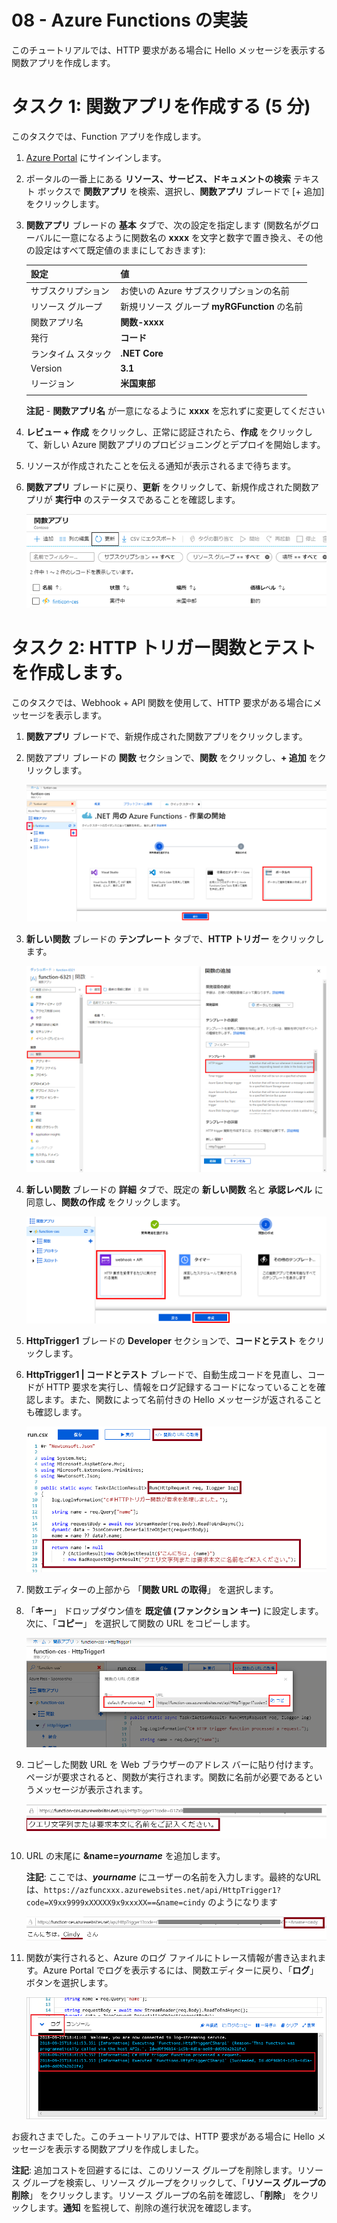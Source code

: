 ﻿---
wts:
    title: '08 - Azure Functions の実装 (5 分)'
    module: 'モジュール 03: コア ソリューションおよび管理ツールに関する説明'
---
# 08 - Azure Functions の実装

このチュートリアルでは、HTTP 要求がある場合に Hello メッセージを表示する関数アプリを作成します。 

# タスク 1: 関数アプリを作成する (5 分)

このタスクでは、Function アプリを作成します。

1. [Azure Portal](https://portal.azure.com) にサインインします。

1. ポータルの一番上にある **リソース、サービス、ドキュメントの検索** テキスト ボックスで **関数アプリ** を検索、選択し、**関数アプリ** ブレードで [+ 追加] をクリックします。

1. **関数アプリ** ブレードの **基本** タブで、次の設定を指定します (関数名がグローバルに一意になるように関数名の **xxxx** を文字と数字で置き換え、その他の設定はすべて既定値のままにしておきます): 

    | 設定 | 値 |
    | -- | --|
    | サブスクリプション | お使いの Azure サブスクリプションの名前 |
    | リソース グループ | 新規リソース グループ **myRGFunction** の名前 |
    | 関数アプリ名 | **関数-xxxx** |
    | 発行 | **コード** |
    | ランタイム スタック | **.NET Core** |
    | Version | **3.1** |
    | リージョン | **米国東部** |
    | | |

    **注記** - **関数アプリ名** が一意になるように **xxxx** を忘れずに変更してください

1. **レビュー + 作成** をクリックし、正常に認証されたら、**作成** をクリックして、新しい Azure 関数アプリのプロビジョニングとデプロイを開始します。

1. リソースが作成されたことを伝える通知が表示されるまで待ちます。

1. **関数アプリ** ブレードに戻り、**更新** をクリックして、新規作成された関数アプリが **実行中** のステータスであることを確認します。 

    ![新しい関数アプリを使用した 「関数アプリ」 ページのスクリーンショット。](../images/0701.png)

# タスク 2: HTTP トリガー関数とテストを作成します。

このタスクでは、Webhook + API 関数を使用して、HTTP 要求がある場合にメッセージを表示します。 

1. **関数アプリ** ブレードで、新規作成された関数アプリをクリックします。 

1. 関数アプリ ブレードの **関数** セクションで、**関数** をクリックし、**+ 追加** をクリックします。

    ![Azure Portal 内の [.NET 用の Azure Functions - 作業の開始] ペインで開発環境を選択する手順を示すスクリーンショット。新しいポータル内関数を作成するための表示要素が強調表示されます。強調表示される要素は、関数アプリの展開、新しい関数の追加、[ポータル内]、[続行] ボタンです。](../images/0702.png)

1. **新しい関数** ブレードの **テンプレート** タブで、**HTTP トリガー** をクリックします。 

    ![Azure Portal 内の [.NET 用の Azure Functions - 作業の開始] ペインで関数を作成する手順を示すスクリーンショット。Azure Function に新しい webhook を追加するために使用される表示要素を示すため、HTTP トリガー カードが強調表示されます。](../images/0702a.png)

1. **新しい関数** ブレードの **詳細** タブで、既定の **新しい関数** 名と **承認レベル** に同意し、**関数の作成** をクリックします。 

    ![Azure Portal 内の [.NET 用の Azure Functions - 作業の開始] ペインで関数を作成する手順を示すスクリーンショット。Azure Function に新しい webhook を追加するために使用される表示要素を示すため、[WebHook + API] ボタンと [作成] ボタンが強調表示されます。](../images/0703.png)

1. **HttpTrigger1** ブレードの **Developer** セクションで、**コードとテスト** をクリックします。 

1. **HttpTrigger1 | コードとテスト** ブレードで、自動生成コードを見直し、コードが HTTP 要求を実行し、情報をログ記録するコードになっていることを確認します。また、関数によって名前付きの Hello メッセージが返されることも確認します。 

    ![関数コードのスクリーンショット。Hello メッセージが強調表示されます。](../images/0704.png)

1. 関数エディターの上部から 「**関数 URL の取得**」 を選択します。 

1. 「**キー**」 ドロップダウン値を **既定値 (ファンクション キー)** に設定します。次に、「**コピー**」 を選択して関数の URL をコピーします。 

    ![Azure ポータルの関数エディター内の関数 URL 取得ペインのスクリーンショット。「関数の URL の取得」 ボタン、「キー」 を設定するドロップダウン リスト、URL の 「コピー」 ボタンの表示要素が強調表示され、関数エディターから関数の URL を取得してコピーする方法が示されます。](../images/0705.png)

1. コピーした関数 URL を Web ブラウザーのアドレス バーに貼り付けます。ページが要求されると、関数が実行されます。関数に名前が必要であるというメッセージが表示されます。 

    ![名前の提供を求めるメッセージのスクリーンショット。](../images/0706.png)

1. URL の末尾に **&name=*yourname*** を追加します。 

    **注記**: ここでは、***yourname*** にユーザーの名前を入力します。最終的なURLは、`https://azfuncxxx.azurewebsites.net/api/HttpTrigger1?code=X9xx9999xXXXXX9x9xxxXX==&name=cindy` のようになります

    ![強調表示された関数 URL のスクリーンショットと、Web ブラウザーのアドレス バーに追加されたユーザー名の例。メイン ブラウザー ウィンドウ内に関数の出力を示す Hello メッセージとユーザー名も強調表示されます。](../images/0707.png)

1. 関数が実行されると、Azure のログ ファイルにトレース情報が書き込まれます。Azure Portal でログを表示するには、関数エディターに戻り、「**ログ**」 ボタンを選択します。

    ![Azure Portal の関数エディター内で関数を実行した結果のトレース情報ログのスクリーンショット。トレース情報にアクセスするためのログボタンとログの内容の一部が強調表示され、関数エディターからトレース情報ログにアクセスして読み取る方法を示します。](../images/0709.png)

お疲れさまでした。このチュートリアルでは、HTTP 要求がある場合に Hello メッセージを表示する関数アプリを作成しました。 

**注記**: 追加コストを回避するには、このリソース グループを削除します。リソース グループを検索し、リソース グループをクリックして、「**リソース グループの削除**」 をクリックします。リソース グループの名前を確認し、「**削除**」 をクリックします。**通知** を監視して、削除の進行状況を確認します。